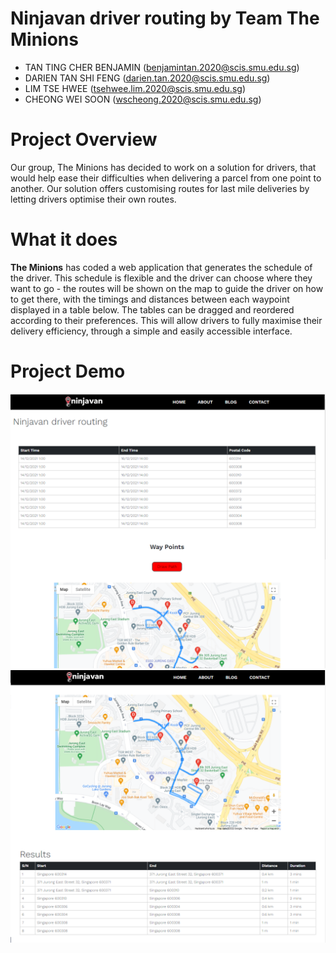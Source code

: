 # Ninjavan driver routing by Team The Minions

* TAN TING CHER BENJAMIN (benjamintan.2020@scis.smu.edu.sg)<br />
* DARIEN TAN SHI FENG (darien.tan.2020@scis.smu.edu.sg)<br />
* LIM TSE HWEE (tsehwee.lim.2020@scis.smu.edu.sg)<br />
* CHEONG WEI SOON (wscheong.2020@scis.smu.edu.sg)<br />

# Project Overview
Our group, The Minions has decided to work on a solution for drivers, that would help ease their difficulties when delivering a parcel from one point to another. Our solution offers customising routes for last mile deliveries by letting drivers optimise their own routes.

# What it does
**The Minions** has coded a web application that generates the schedule of the driver. This schedule is flexible and the driver can choose where they want to go - the routes will be shown on the map to guide the driver on how to get there, with the timings and distances between each waypoint displayed in a table below. The tables can be dragged and reordered according to their preferences. This will allow drivers to fully maximise their delivery efficiency, through a simple and easily accessible interface.

# Project Demo
![Demo 1](images/Capture1.PNG)
![Demo 3](images/Capture3.PNG)
